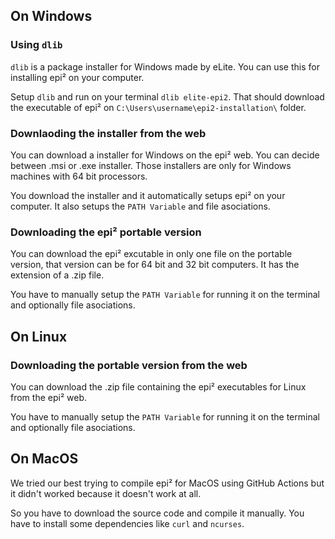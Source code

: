 ## On Windows
### Using `dlib`
`dlib` is a package installer for Windows made by eLite. You can use this for installing epi² on your computer.

Setup `dlib` and run on your terminal `dlib elite-epi2`. That should download the executable of epi² on `C:\Users\username\epi2-installation\` folder.

### Downlaoding the installer from the web
You can download a installer for Windows on the epi² web. You can decide between .msi or .exe installer. Those installers are only for Windows machines with 64 bit processors.

You download the installer and it automatically setups epi² on your computer. It also setups the `PATH Variable` and file asociations.
### Downloading the epi² portable version
You can download the epi² excutable in only one file on the portable version, that version can be for 64 bit and 32 bit computers. It has the extension of a .zip file.

You have to manually setup the `PATH Variable` for running it on the terminal and optionally file asociations.

## On Linux
### Downloading the portable version from the web
You can download the .zip file containing the epi² executables for Linux from the epi² web.

You have to manually setup the `PATH Variable` for running it on the terminal and optionally file asociations.

## On MacOS
We tried our best trying to compile epi² for MacOS using GitHub Actions but it didn't worked because it doesn't work at all.

So you have to download the source code and compile it manually. You have to install some dependencies like `curl` and `ncurses`.
